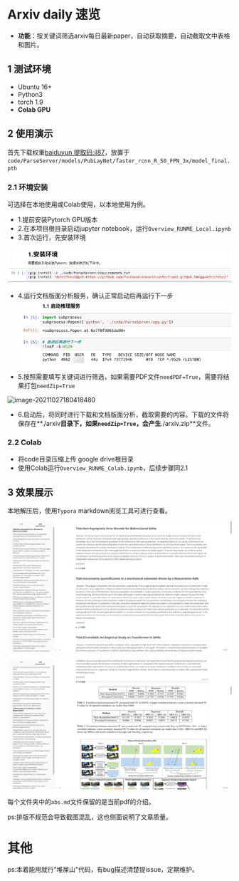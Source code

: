 # Arxiv daily 速览
- **功能**：按关键词筛选arxiv每日最新paper，自动获取摘要，自动截取文中表格和图片。
## 1 测试环境
- Ubuntu 16+
- Python3
- torch 1.9
- **Colab GPU**

## 2 使用演示

首先下载权重[baiduyun 提取码:il87](https://pan.baidu.com/s/1Iu3vkj3r8oxIyS0lKTq8-w)，放置于`code/ParseServer/models/PubLayNet/faster_rcnn_R_50_FPN_3x/model_final.pth`

### 2.1 环境安装

可选择在本地使用或Colab使用，以本地使用为例。

- 1.提前安装Pytorch GPU版本
- 2.在本项目根目录启动jupyter notebook，运行`Overview_RUNME_Local.ipynb`
- 3.首次运行，先安装环境

![image-20211027175057022](.\img\3.png)

- 4.运行文档版面分析服务，确认正常启动后再运行下一步
![image-20211027165754016](.\img\4.png)
- 5.按照需要填写关键词进行筛选，如果需要PDF文件`needPDF=True`，需要将结果打包`needZip=True`

![image-20211027180418480](D:\MyWork\AOverview\img\5.png)

- 6.启动后，将同时进行下载和文档版面分析，截取需要的内容。下载的文件将保存在**./arxiv**目录下，如果`needZip=True`，会产生**./arxiv.zip**文件。

### 2.2 Colab

- 将code目录压缩上传 google drive根目录
- 使用Colab运行`Overview_RUNME_Colab.ipynb`，后续步骤同2.1

## 3 效果展示

本地解压后，使用`Typora` markdown阅览工具可进行查看。

![image-20211027164929665](.\img\1.png)

![image-20211027165036905](.\img\2.png)

每个文件夹中的`abs.md`文件保留的是当前pdf的介绍。

ps:排版不规范会导致截图混乱，这也侧面说明了文章质量。

# 其他

ps:本着能用就行"堆屎山"代码，有bug描述清楚提issue，定期维护。
